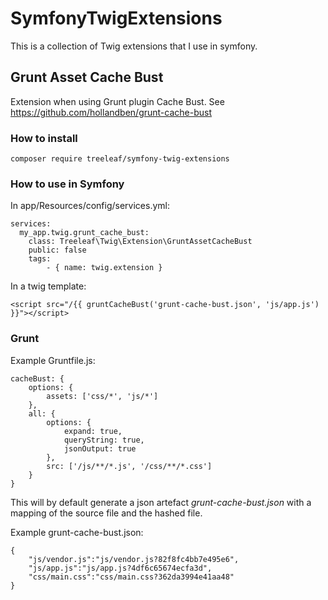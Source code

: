 # SymfonyTwigExtensions
This is a collection of Twig extensions that I use in symfony.

## Grunt Asset Cache Bust
Extension when using Grunt plugin Cache Bust. See https://github.com/hollandben/grunt-cache-bust

### How to install

    composer require treeleaf/symfony-twig-extensions

### How to use in Symfony
In app/Resources/config/services.yml:

    services:
      my_app.twig.grunt_cache_bust:
        class: Treeleaf\Twig\Extension\GruntAssetCacheBust
        public: false
        tags:
            - { name: twig.extension }

In a twig template:

    <script src="/{{ gruntCacheBust('grunt-cache-bust.json', 'js/app.js') }}"></script>

### Grunt

Example Gruntfile.js:

    cacheBust: {
        options: {
            assets: ['css/*', 'js/*']
        },
        all: {
            options: {
                expand: true,
                queryString: true,
                jsonOutput: true
            },
            src: ['/js/**/*.js', '/css/**/*.css']
        }
    }

This will by default generate a json artefact *grunt-cache-bust.json* with a mapping of the source file and the hashed file.

Example grunt-cache-bust.json:

    {
        "js/vendor.js":"js/vendor.js?82f8fc4bb7e495e6",
        "js/app.js":"js/app.js?4df6c65674ecfa3d",
        "css/main.css":"css/main.css?362da3994e41aa48"
    }